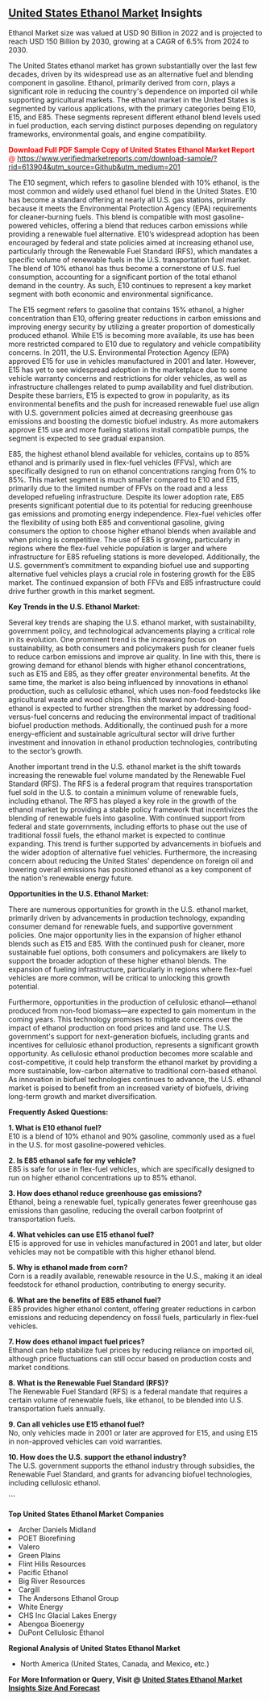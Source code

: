 <h2><a href="https://www.verifiedmarketreports.com/download-sample/?rid=613904&amp;utm_source=Github&amp;utm_medium=201" target="_blank">United States Ethanol Market</a> Insights</h2><p>Ethanol Market size was valued at USD 90 Billion in 2022 and is projected to reach USD 150 Billion by 2030, growing at a CAGR of 6.5% from 2024 to 2030.</p><p><p>The United States ethanol market has grown substantially over the last few decades, driven by its widespread use as an alternative fuel and blending component in gasoline. Ethanol, primarily derived from corn, plays a significant role in reducing the country's dependence on imported oil while supporting agricultural markets. The ethanol market in the United States is segmented by various applications, with the primary categories being E10, E15, and E85. These segments represent different ethanol blend levels used in fuel production, each serving distinct purposes depending on regulatory frameworks, environmental goals, and engine compatibility. </p><p><p><span class=""><span style="color: #ff0000;"><strong>Download Full PDF Sample Copy of United States Ethanol Market Report</strong> @ </span><a href="https://www.verifiedmarketreports.com/download-sample/?rid=613904&amp;utm_source=Github&amp;utm_medium=201" target="_blank">https://www.verifiedmarketreports.com/download-sample/?rid=613904&amp;utm_source=Github&amp;utm_medium=201</a></span></p></p><p>The E10 segment, which refers to gasoline blended with 10% ethanol, is the most common and widely used ethanol fuel blend in the United States. E10 has become a standard offering at nearly all U.S. gas stations, primarily because it meets the Environmental Protection Agency (EPA) requirements for cleaner-burning fuels. This blend is compatible with most gasoline-powered vehicles, offering a blend that reduces carbon emissions while providing a renewable fuel alternative. E10’s widespread adoption has been encouraged by federal and state policies aimed at increasing ethanol use, particularly through the Renewable Fuel Standard (RFS), which mandates a specific volume of renewable fuels in the U.S. transportation fuel market. The blend of 10% ethanol has thus become a cornerstone of U.S. fuel consumption, accounting for a significant portion of the total ethanol demand in the country. As such, E10 continues to represent a key market segment with both economic and environmental significance. </p><p>The E15 segment refers to gasoline that contains 15% ethanol, a higher concentration than E10, offering greater reductions in carbon emissions and improving energy security by utilizing a greater proportion of domestically produced ethanol. While E15 is becoming more available, its use has been more restricted compared to E10 due to regulatory and vehicle compatibility concerns. In 2011, the U.S. Environmental Protection Agency (EPA) approved E15 for use in vehicles manufactured in 2001 and later. However, E15 has yet to see widespread adoption in the marketplace due to some vehicle warranty concerns and restrictions for older vehicles, as well as infrastructure challenges related to pump availability and fuel distribution. Despite these barriers, E15 is expected to grow in popularity, as its environmental benefits and the push for increased renewable fuel use align with U.S. government policies aimed at decreasing greenhouse gas emissions and boosting the domestic biofuel industry. As more automakers approve E15 use and more fueling stations install compatible pumps, the segment is expected to see gradual expansion. </p><p>E85, the highest ethanol blend available for vehicles, contains up to 85% ethanol and is primarily used in flex-fuel vehicles (FFVs), which are specifically designed to run on ethanol concentrations ranging from 0% to 85%. This market segment is much smaller compared to E10 and E15, primarily due to the limited number of FFVs on the road and a less developed refueling infrastructure. Despite its lower adoption rate, E85 presents significant potential due to its potential for reducing greenhouse gas emissions and promoting energy independence. Flex-fuel vehicles offer the flexibility of using both E85 and conventional gasoline, giving consumers the option to choose higher ethanol blends when available and when pricing is competitive. The use of E85 is growing, particularly in regions where the flex-fuel vehicle population is larger and where infrastructure for E85 refueling stations is more developed. Additionally, the U.S. government’s commitment to expanding biofuel use and supporting alternative fuel vehicles plays a crucial role in fostering growth for the E85 market. The continued expansion of both FFVs and E85 infrastructure could drive further growth in this market segment. </p><p><b>Key Trends in the U.S. Ethanol Market:</b></p><p>Several key trends are shaping the U.S. ethanol market, with sustainability, government policy, and technological advancements playing a critical role in its evolution. One prominent trend is the increasing focus on sustainability, as both consumers and policymakers push for cleaner fuels to reduce carbon emissions and improve air quality. In line with this, there is growing demand for ethanol blends with higher ethanol concentrations, such as E15 and E85, as they offer greater environmental benefits. At the same time, the market is also being influenced by innovations in ethanol production, such as cellulosic ethanol, which uses non-food feedstocks like agricultural waste and wood chips. This shift toward non-food-based ethanol is expected to further strengthen the market by addressing food-versus-fuel concerns and reducing the environmental impact of traditional biofuel production methods. Additionally, the continued push for a more energy-efficient and sustainable agricultural sector will drive further investment and innovation in ethanol production technologies, contributing to the sector’s growth. </p><p>Another important trend in the U.S. ethanol market is the shift towards increasing the renewable fuel volume mandated by the Renewable Fuel Standard (RFS). The RFS is a federal program that requires transportation fuel sold in the U.S. to contain a minimum volume of renewable fuels, including ethanol. The RFS has played a key role in the growth of the ethanol market by providing a stable policy framework that incentivizes the blending of renewable fuels into gasoline. With continued support from federal and state governments, including efforts to phase out the use of traditional fossil fuels, the ethanol market is expected to continue expanding. This trend is further supported by advancements in biofuels and the wider adoption of alternative fuel vehicles. Furthermore, the increasing concern about reducing the United States' dependence on foreign oil and lowering overall emissions has positioned ethanol as a key component of the nation's renewable energy future. </p><p><b>Opportunities in the U.S. Ethanol Market:</b></p><p>There are numerous opportunities for growth in the U.S. ethanol market, primarily driven by advancements in production technology, expanding consumer demand for renewable fuels, and supportive government policies. One major opportunity lies in the expansion of higher ethanol blends such as E15 and E85. With the continued push for cleaner, more sustainable fuel options, both consumers and policymakers are likely to support the broader adoption of these higher ethanol blends. The expansion of fueling infrastructure, particularly in regions where flex-fuel vehicles are more common, will be critical to unlocking this growth potential. </p><p>Furthermore, opportunities in the production of cellulosic ethanol—ethanol produced from non-food biomass—are expected to gain momentum in the coming years. This technology promises to mitigate concerns over the impact of ethanol production on food prices and land use. The U.S. government's support for next-generation biofuels, including grants and incentives for cellulosic ethanol production, represents a significant growth opportunity. As cellulosic ethanol production becomes more scalable and cost-competitive, it could help transform the ethanol market by providing a more sustainable, low-carbon alternative to traditional corn-based ethanol. As innovation in biofuel technologies continues to advance, the U.S. ethanol market is poised to benefit from an increased variety of biofuels, driving long-term growth and market diversification. </p><p><b>Frequently Asked Questions:</b></p><p><b>1. What is E10 ethanol fuel?</b><br>E10 is a blend of 10% ethanol and 90% gasoline, commonly used as a fuel in the U.S. for most gasoline-powered vehicles.</p><p><b>2. Is E85 ethanol safe for my vehicle?</b><br>E85 is safe for use in flex-fuel vehicles, which are specifically designed to run on higher ethanol concentrations up to 85% ethanol.</p><p><b>3. How does ethanol reduce greenhouse gas emissions?</b><br>Ethanol, being a renewable fuel, typically generates fewer greenhouse gas emissions than gasoline, reducing the overall carbon footprint of transportation fuels.</p><p><b>4. What vehicles can use E15 ethanol fuel?</b><br>E15 is approved for use in vehicles manufactured in 2001 and later, but older vehicles may not be compatible with this higher ethanol blend.</p><p><b>5. Why is ethanol made from corn?</b><br>Corn is a readily available, renewable resource in the U.S., making it an ideal feedstock for ethanol production, contributing to energy security.</p><p><b>6. What are the benefits of E85 ethanol fuel?</b><br>E85 provides higher ethanol content, offering greater reductions in carbon emissions and reducing dependency on fossil fuels, particularly in flex-fuel vehicles.</p><p><b>7. How does ethanol impact fuel prices?</b><br>Ethanol can help stabilize fuel prices by reducing reliance on imported oil, although price fluctuations can still occur based on production costs and market conditions.</p><p><b>8. What is the Renewable Fuel Standard (RFS)?</b><br>The Renewable Fuel Standard (RFS) is a federal mandate that requires a certain volume of renewable fuels, like ethanol, to be blended into U.S. transportation fuels annually.</p><p><b>9. Can all vehicles use E15 ethanol fuel?</b><br>No, only vehicles made in 2001 or later are approved for E15, and using E15 in non-approved vehicles can void warranties.</p><p><b>10. How does the U.S. support the ethanol industry?</b><br>The U.S. government supports the ethanol industry through subsidies, the Renewable Fuel Standard, and grants for advancing biofuel technologies, including cellulosic ethanol.</p>```</p><p><strong>Top United States Ethanol Market Companies</strong></p><div data-test-id=""><p><li> Archer Daniels Midland</li><li> POET Biorefining</li><li> Valero</li><li> Green Plains</li><li> Flint Hills Resources</li><li> Pacific Ethanol</li><li> Big River Resources</li><li> Cargill</li><li> The Andersons Ethanol Group</li><li> White Energy</li><li> CHS Inc Glacial Lakes Energy</li><li> Abengoa Bioenergy</li><li> DuPont Cellulosic Ethanol</li></p><div><strong>Regional Analysis of&nbsp;United States Ethanol Market</strong></div><ul><li dir="ltr"><p dir="ltr">North America&nbsp;(United States, Canada, and Mexico, etc.)</p></li></ul><p><strong>For More Information or Query, Visit @&nbsp;</strong><strong><a href="https://www.verifiedmarketreports.com/product/ethanol-market/?utm_source=Github&amp;utm_medium=201" target="_blank">United States Ethanol Market Insights Size And Forecast</a></strong></p></div>
